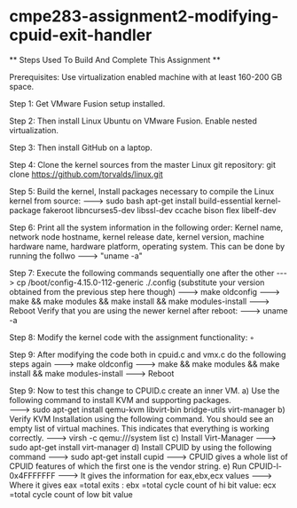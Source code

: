 # cmpe283-assignment2-modifying-cpuid-exit-handler

** Steps Used To Build And Complete This Assignment **

Prerequisites: Use virtualization enabled machine with at least 160-200 GB space.

Step 1: Get VMware Fusion setup installed.

Step 2: Then install Linux Ubuntu on VMware Fusion. Enable nested virtualization.

Step 3: Then install GitHub on a laptop.

Step 4: Clone the kernel sources from the master Linux git repository:
git clone https://github.com/torvalds/linux.git

Step 5: Build the kernel, Install packages necessary to compile the Linux kernel from source:
        ---> sudo bash apt-get install build-essential kernel-package fakeroot libncurses5-dev libssl-dev ccache bison flex libelf-dev

Step 6: Print all the system information in the following order: Kernel name, network node hostname, kernel release date, kernel version, machine hardware name, hardware                 platform, operating system. This can be done by running the follwo
         ---> "uname -a"

Step 7: Execute the following commands sequentially one after the other
       --->  cp /boot/config-4.15.0-112-generic ./.config (substitute your version obtained from the previous step here though)
       --->  make oldconfig
       --->  make && make modules && make install && make modules-install 
       --->  Reboot
        Verify that you are using the newer kernel after reboot: 
       ---> uname -a

Step 8: Modify the kernel code with the assignment functionality: ◦ 

Step 9: After modifying the code both in cpuid.c and vmx.c do the following steps again 
        ---> make oldconfig
        ---> make && make modules && make install && make modules-install 
        ---> Reboot

Step 9: Now to test this change to CPUID.c create an inner VM.
        a) Use the following command to install KVM and supporting packages.	
        ---> sudo apt-get install qemu-kvm libvirt-bin bridge-utils virt-manager
        b) Verify KVM Installation using the following command. You should see an empty list of virtual machines. This indicates that everything is working correctly.
        ---> virsh -c qemu:///system list
        c) Install Virt-Manager
        ---> sudo apt-get install virt-manager
        d) Install CPUID by using the following command
        ---> sudo apt-get install cupid
        ---> CPUID gives a whole list of CPUID features of which the first one is the vendor string.
        e) Run CPUID-l-0x4FFFFFFF
        ---> It gives the information for eax,ebx,ecx values
        ---> Where it gives eax =total exits :  ebx =total cycle count of hi bit value: ecx =total cycle count of low bit value
 
 







